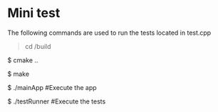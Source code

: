 # Mini test

The following commands are used to run the tests located in test.cpp

> cd /build

$ cmake ..
 
$ make

$ ./mainApp #Execute the app

$ ./testRunner #Execute the tests

